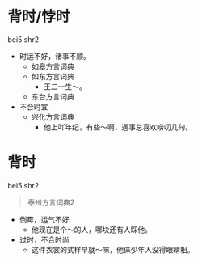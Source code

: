 # 背时/悖时
bei5 shr2
+ 时运不好，诸事不顺。
  * 如皋方言词典
  * 如东方言词典
    - 王二一生～。
  * 东台方言词典
+ 不合时宜
  * 兴化方言词典
    - 他上吖年纪，有些～啊，遇事总喜欢唠叨几句。


# 背时
bei5 shr2
> 泰州方言词典2
- 倒霉，运气不好
  - 他现在是个～的人，哪块还有人睬他。
- 过时，不合时尚
  - 这件衣裳的式样早就～唻，他俫少年人没得眼睛相。